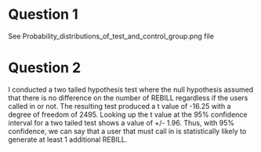 # Question 1
See Probability_distributions_of_test_and_control_group.png file

# Question 2
I conducted a two tailed hypothesis test where the null hypothesis assumed that there is no difference on the number of REBILL regardless if the users called in or not. The resulting test produced a t value of -16.25 with a degree of freedom of 2495. Looking up the t value at the 95% confidence interval for a two tailed test shows a value of +/- 1.96. Thus, with 95% confidence, we can say that a user that must call in is statistically likely to generate at least 1 additional REBILL.


